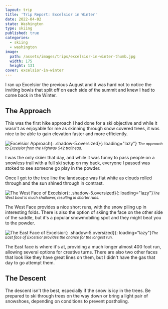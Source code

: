 ```yaml
---
layout: trip
title: 'Trip Report: Excelsior in Winter'
date: 2022-04-02
state: Washington
type: skiing
published: true
categories:
  - skiing
  - washington
image:
  path: /assets/images/trips/excelsior-in-winter-thumb.jpg
  width: 175
  height: 131
cover: excelsior-in-winter
---
```


I ran up Excelsior the previous August and it was hard not to notice the
inviting bowls that split off on each side of the summit and knew I had to come
back in the Winter.

## The Approach

This was the first hike approach I had done for a ski objective and while it
wasn't as enjoyable for me as skinning through snow covered trees, it was nice
to be able to gain elevation faster and more efficiently.

![Excelsior Approach](/assets/images/trips/excelsior-in-winter-approach.jpg "Excelsior approach"){: .shadow-5.oversized}{: loading="lazy"} <small><i>The approach to Excelsior from the Highway 542 trailhead.</i></small>

I was the only skiier that day, and while it was funny to pass people on a
snowless trail with a full ski setup on my back, everyone I passed was stoked
to see someone go play in the powder.

Once I got to the tree line the landscape was flat white as clouds rolled
through and the sun shined through in contrast.

![The West Face of Excelsior](/assets/images/trips/excelsior-in-winter-west-face.jpg "The West Face of Excelsior"){: .shadow-5.oversized}{: loading="lazy"}<small><i>The West bowl is much shallower, resulting in shorter runs.</i></small>

The West Face provides a nice short runs, with the snow piling up in
interesting folds. There is also the option of skiing the face on the other
side of the saddle, but it's a popular snowmobiling spot and they might beat
you to the powder.

![The East Face of Excelsior](/assets/images/trips/excelsior-in-winter-east-face.jpg "The East Face of Excelsior"){: .shadow-5.oversized}{: loading="lazy"}<small><i>The East face of Excelsior provides the chance for the longest run.</i></small>

The East face is where it's at, providing a much longer almost 400 foot run,
allowing several options for creative turns. There are also two other faces
that look like they have great lines on them, but I didn't have the gas that
day to go attempt them.

## The Descent

The descent isn't the best, especially if the snow is icy in the trees. Be
prepared to ski through trees on the way down or bring a light pair of
snowshoes, depending on conditions to prevent postholing.
